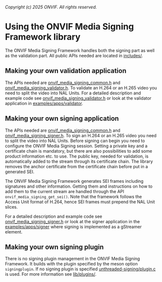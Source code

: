*Copyright (c) 2025 ONVIF. All rights reserved.*

# Using the ONVIF Media Signing Framework library
The ONVIF Media Signing Framework handles both the signing part as well as the validation
part. All public APIs needed are located in [includes/](./includes/).

## Making your own validation application
The APIs needed are
[onvif_media_signing_common.h](./includes/onvif_media_signing_common.h) and
[onvif_media_signing_validator.h](./includes/onvif_media_signing_validator.h).
To validate an H.264 or an H.265 video you need to split the video into NAL Units. For a
detailed description and example code see
[onvif_media_signing_validator.h](./includes/onvif_media_signing_validator.h) or look at
the validator application in [examples/apps/validator](../../examples/apps/validator/).

## Making your own signing application
The APIs needed are
[onvif_media_signing_common.h](./includes/onvif_media_signing_common.h) and
[onvif_media_signing_signer.h](./includes/onvif_media_signing_signer.h).
To sign an H.264 or an H.265 video you need to split the video into NAL Units. Before
signing can begin you need to configure the ONVIF Media Signing session. Setting a private
key and a certificate chain is mandatory, but there are also possibilities to add some
product information etc. to use. The public key, needed for validation, is automatically
added to the stream through its certificate chain. The library removes the anchor
certificate from the certificate chain before put in a generated SEI.

The ONVIF Media Signing Framework generates SEI frames including signatures and other
information. Getting them and instructions on how to add them to the current stream are
handled through the API `onvif_media_signing_get_sei()`. Note that the framework follows
the Access Unit format of H.264, hence SEI frames must prepend the NAL Unit slices.

For a detailed description and example code see
[onvif_media_signing_signer.h](./includes/onvif_media_signing_signer.h) or look at the
signer application in the
[examples/apps/signer](../../examples/apps/signer/) where signing is implemented as a
gStreamer element.

## Making your own signing plugin
There is no signing plugin management in the ONVIF Media Signing Framework. It builds with
the plugin specified by the meson option `signingplugin`. If no signing plugin is
specified [unthreaded-signing/plugin.c](../plugins/unthreaded-signing/plugin.c) is used.
For more information see [lib/plugins/](../plugins/).
